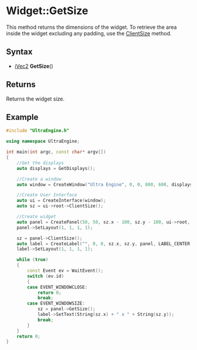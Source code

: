 # Widget::GetSize

This method returns the dimensions of the widget. To retrieve the area inside the widget excluding any padding, use the [ClientSize](Widget_ClientSize.md) method.

## Syntax

- [iVec2](iVec2.md) **GetSize**()

## Returns

Returns the widget size.

## Example

```c++
#include "UltraEngine.h"

using namespace UltraEngine;

int main(int argc, const char* argv[])
{
    //Get the displays
    auto displays = GetDisplays();

    //Create a window
    auto window = CreateWindow("Ultra Engine", 0, 0, 800, 600, displays[0], WINDOW_TITLEBAR | WINDOW_RESIZABLE);

    //Create User Interface
    auto ui = CreateInterface(window);
    auto sz = ui->root->ClientSize();

    //Create widget
    auto panel = CreatePanel(50, 50, sz.x - 100, sz.y - 100, ui->root, PANEL_BORDER);
    panel->SetLayout(1, 1, 1, 1);

    sz = panel->ClientSize();
    auto label = CreateLabel("", 0, 0, sz.x, sz.y, panel, LABEL_CENTER | LABEL_MIDDLE);
    label->SetLayout(1, 1, 1, 1);

    while (true)
    {
        const Event ev = WaitEvent();
        switch (ev.id)
        {
        case EVENT_WINDOWCLOSE:
            return 0;
            break;
        case EVENT_WINDOWSIZE:
            sz = panel->GetSize();
            label->SetText(String(sz.x) + " x " + String(sz.y));
            break;
        }
    }
    return 0;
}
```
